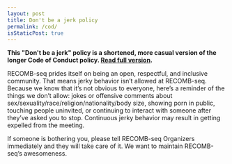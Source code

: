 ```yaml
---
layout: post
title: Don't be a jerk policy
permalink: /cod/
isStaticPost: true
---
```


__This "Don't be a jerk" policy is a shortened, more casual version of the longer Code of Conduct policy. [Read full version](http://meta.wikimedia.org/wiki/Don%27t_be_a_dick).__


RECOMB-seq prides itself on being an open, respectful, and inclusive community. That means jerky behavior isn’t allowed at RECOMB-seq. Because we know that it’s not obvious to everyone, here’s a reminder of the things we don’t allow: jokes or offensive comments about sex/sexuality/race/religion/nationality/body size, showing porn in public, touching people uninvited, or continuing to interact with someone after they’ve asked you to stop. Continuous jerky behavior may result in getting expelled from the meeting.

If someone is bothering you, please tell RECOMB-seq Organizers immediately and they will take care of it. We want to maintain RECOMB-seq’s awesomeness.


<img class="img-responsive feature-image" src="{{ site.baseurl }}/img/posts/cod.jpg" style="display:none">
